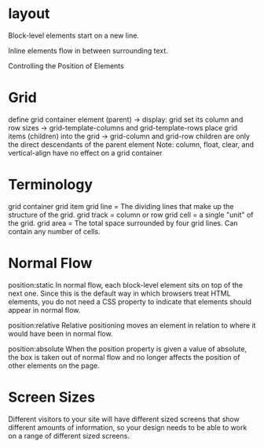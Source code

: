 # layout
Block-level elements start on a new line.

Inline elements flow in between surrounding text.

Controlling the Position of Elements

# Grid

define grid container element (parent) -> display: grid
set its column and row sizes -> grid-template-columns and grid-template-rows
place grid items (children) into the grid -> grid-column and grid-row
children are only the direct descendants of the parent element
Note: column, float, clear, and vertical-align have no effect on a grid container

# Terminology
grid container
grid item
grid line = The dividing lines that make up the structure of the grid.
grid track = column or row
grid cell = a single "unit" of the grid.
grid area = The total space surrounded by four grid lines. Can contain any number of cells.

# Normal Flow
position:static
In normal flow, each block-level element sits on top of the next one. Since this is the default way in which browsers treat HTML elements, you do not need a CSS property to indicate that elements should appear in normal flow.

position:relative
Relative positioning moves an element in relation to where it would have been in normal flow.

position:absolute
When the position property is given a value of absolute, the box is taken out of normal flow and no longer affects the position of other elements on the page.

# Screen Sizes
Different visitors to your site will have different sized screens that show different amounts of information, so your design needs to be able to work on a range of different sized screens.


